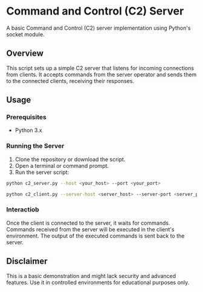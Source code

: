 # Command and Control (C2) Server

A basic Command and Control (C2) server implementation using Python's socket module.

## Overview

This script sets up a simple C2 server that listens for incoming connections from clients. It accepts commands from the server operator and sends them to the connected clients, receiving their responses.

## Usage

### Prerequisites

- Python 3.x

### Running the Server

1. Clone the repository or download the script.
2. Open a terminal or command prompt.
3. Run the server script:

```bash
python c2_server.py --host <your_host> --port <your_port>
```
```bash
python c2_client.py --server-host <server_host> --server-port <server_port>
```

### Interactiob

Once the client is connected to the server, it waits for commands. Commands received from the server will be executed in the client's environment. The output of the executed commands is sent back to the server.

## Disclaimer
This is a basic demonstration and might lack security and advanced features. Use it in controlled environments for educational purposes only.